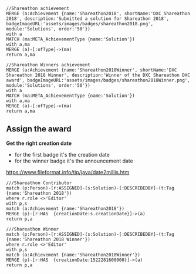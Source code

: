 ~~~
//Shareathon achievement
MERGE (a:Achievement {name:'Shareathon2018', shortName:'DXC Shareathon 2018', description:'Submitted a solution for Shareathon 2018', badgeImageURL:'assets/images/badges/shareathon2018.png', module:'Solutions', order:'50'})
with a
MATCH (ma:META_AchievementType {name:'Solution'})
with a,ma
MERGE (a)-[:ofType]->(ma)
return a,ma
~~~

~~~
//Shareathon Winners achievement
MERGE (a:Achievement {name:'Shareathon2018Winner', shortName:'DXC Shareathon 2018 Winner', description:'Winner of the DXC Shareathon DXC award', badgeImageURL:'assets/images/badges/shareathon2018Winner.png', module:'Solutions', order:'50'})
with a
MATCH (ma:META_AchievementType {name:'Solution'})
with a,ma
MERGE (a)-[:ofType]->(ma)
return a,ma
~~~



## Assign the award

**Get the right creation date**

- for the first badge it's the creation date
- for the winner badge it's the announcement date

https://www.fileformat.info/tip/java/date2millis.htm 


~~~
///Shareathon Contributor
match (p:Person)-[r:ASSIGNED]-(s:Solution)-[:DESCRIBEDBY]-(t:Tag {name:'Shareathon 2018'})
where r.role <>'Editor'
with p,s
match (a:Achievement {name:'Shareathon2018'})
MERGE (p)-[r:HAS  {creationDate:s.creationDate}]->(a)
return p,a
~~~

~~~
///Shareathon Winner
match (p:Person)-[r:ASSIGNED]-(s:Solution)-[:DESCRIBEDBY]-(t:Tag {name:'Shareathon 2018 Winner'})
where r.role <>'Editor'
with p,s
match (a:Achievement {name:'Shareathon2018Winner'})
MERGE (p)-[r:HAS  {creationDate:1522281600000}]->(a)
return p,a
~~~
